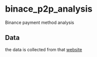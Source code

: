 # binace_p2p_analysis
Binance payment method analysis

## Data
the data is collected from that [website]()
